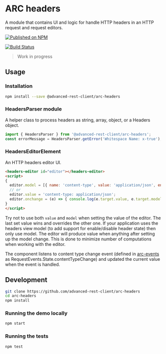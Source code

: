 # ARC headers

A module that contains UI and logic for handle HTTP headers in an HTTP request and request editors.

[![Published on NPM](https://img.shields.io/npm/v/@advanced-rest-client/arc-headers.svg)](https://www.npmjs.com/package/@advanced-rest-client/arc-headers)

[![Build Status](https://travis-ci.com/advanced-rest-client/arc-headers.svg)](https://travis-ci.com/advanced-rest-client/arc-headers)

> Work in progress

## Usage

### Installation

```sh
npm install --save @advanced-rest-client/arc-headers
```

### HeadersParser module

A helper class to process headers as string, array, object, or a Headers object.

```js
import { HeadersParser } from '@advanced-rest-client/arc-headers';
const errorMessage = HeadersParser.getError('Whitespace Name: x-true');
```

### HeadersEditorElement

An HTTP headers editor UI.

```html
<headers-editor id="editor"></headers-editor>
<script>
{
  editor.model = [{ name: 'content-type', value: 'application/json', enabled: true }];
  // or
  editor.value = 'content-type: application/json';
  editor.onchange = (e) => { console.log(e.target.value, e.target.model); }
}
</script>
```

Try not to use both `value` and `model` when setting the value of the editor. The last set value wins and overrides the other one.
If your application uses the headers view model (to add support for enable/disable header state) then only use model. The editor will
produce value when anything after setting up the model change. This is done to minimize number of computations when working with the editor.

The component listens to content type change event (defined in [arc-events](https://github.com/advanced-rest-client/arc-events) as RequestEvents.State.contentTypeChange) and updated the current value when the event is handled.

## Development

```sh
git clone https://github.com/advanced-rest-client/arc-headers
cd arc-headers
npm install
```

### Running the demo locally

```sh
npm start
```

### Running the tests

```sh
npm test
```
